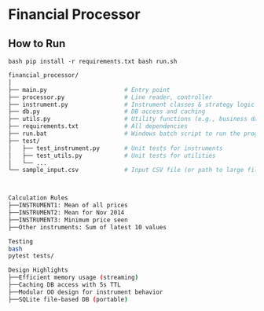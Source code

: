 # Financial Processor 

## How to Run 
```bash pip install -r requirements.txt bash run.sh``` 

```bash
financial_processor/
│
├── main.py                      # Entry point
├── processor.py                 # Line reader, controller
├── instrument.py                # Instrument classes & strategy logic
├── db.py                        # DB access and caching
├── utils.py                     # Utility functions (e.g., business date check)
├── requirements.txt             # All dependencies
├── run.bat                      # Windows batch script to run the program
├── test/
│   ├── test_instrument.py       # Unit tests for instruments
│   ├── test_utils.py            # Unit tests for utilities
│   └── ...
└── sample_input.csv             # Input CSV file (or path to large file)



Calculation Rules
├──INSTRUMENT1: Mean of all prices
├──INSTRUMENT2: Mean for Nov 2014
├──INSTRUMENT3: Minimum price seen
├──Other instruments: Sum of latest 10 values

Testing
bash
pytest tests/ 

Design Highlights
├──Efficient memory usage (streaming)
├──Caching DB access with 5s TTL
├──Modular OO design for instrument behavior
├──SQLite file-based DB (portable)
